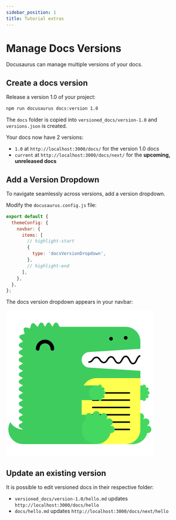 ```yaml
---
sidebar_position: 1
title: Tutorial extras
---
```

# Manage Docs Versions

Docusaurus can manage multiple versions of your docs.

## Create a docs version

Release a version 1.0 of your project:

```bash
npm run docusaurus docs:version 1.0
```

The `docs` folder is copied into `versioned_docs/version-1.0` and `versions.json` is created.

Your docs now have 2 versions:

* `1.0` at `http://localhost:3000/docs/` for the version 1.0 docs
* `current` at `http://localhost:3000/docs/next/` for the **upcoming, unreleased docs**

## Add a Version Dropdown

To navigate seamlessly across versions, add a version dropdown.

Modify the `docusaurus.config.js` file:

```js
export default {
  themeConfig: {
    navbar: {
      items: [
        // highlight-start
        {
          type: 'docsVersionDropdown',
        },
        // highlight-end
      ],
    },
  },
};
```

The docs version dropdown appears in your navbar:

![Docs Version Dropdown](/static/img/logo.svg)

## Update an existing version

It is possible to edit versioned docs in their respective folder:

* `versioned_docs/version-1.0/hello.md` updates `http://localhost:3000/docs/hello`
* `docs/hello.md` updates `http://localhost:3000/docs/next/hello`